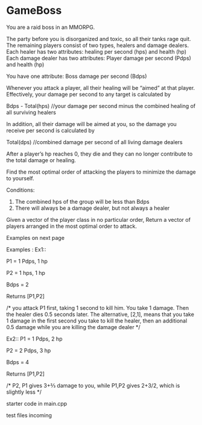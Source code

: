 # GameBoss
You are a raid boss in an MMORPG.

The party before you is disorganized and toxic, so all their tanks rage quit. 
The remaining players consist of two types, healers and damage dealers. 
Each healer has two attributes: healing per second (hps) and health (hp)
Each damage dealer has two attributes: Player damage per second (Pdps) and health (hp)

You have one attribute: Boss damage per second (Bdps)

Whenever you attack a player, all their healing will be “aimed” at that player. Effectively, your damage per second to any target is calculated by 

Bdps - Total(hps)
//your damage per second minus the combined healing of all surviving healers 

In addition, all their damage will be aimed at you, so the damage you receive per second is calculated by 

Total(dps)
//combined damage per second of all living damage dealers 

After a player’s hp reaches 0, they die and they can no longer contribute to the total damage or healing. 

Find the most optimal order of attacking the players to minimize the damage to yourself.

Conditions: 
1) The combined hps of the group will be less than Bdps
2) There will always be a damage dealer, but not always a healer 

Given a vector of the player class in no particular order,
Return a vector of players arranged in the most optimal order to attack. 

Examples on next page






Examples : 
Ex1::

P1 = 1 Pdps, 1 hp

P2 = 1 hps, 1 hp

Bdps = 2

Returns [P1,P2]

/*
you attack P1 first, taking 1 second to kill him. You take 1 damage. Then the healer dies 0.5 seconds later. The alternative, [2,1], means that you take 1 damage in the first second you take to kill the healer, then an additional 0.5 damage while you are killing the damage dealer
*/

Ex2::
P1 = 1 Pdps, 2 hp

P2 = 2 Pdps, 3 hp

Bdps = 4

Returns [P1,P2]

/*
P2, P1 gives 3+⅔ damage to you, while P1,P2 gives 2+3/2, which is slightly less
*/

starter code in main.cpp

test files incoming

















